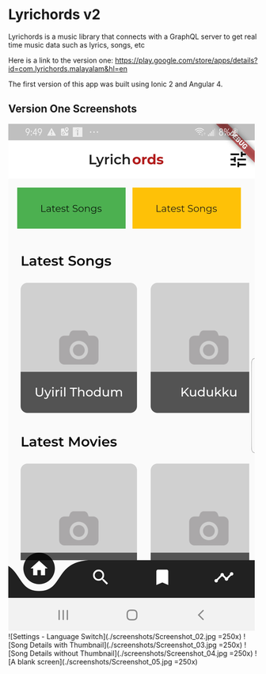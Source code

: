 # Lyrichords v2
Lyrichords is a music library that connects with a GraphQL server to get real time music data such as lyrics, songs, etc

Here is a link to the version one: https://play.google.com/store/apps/details?id=com.lyrichords.malayalam&hl=en

The first version of this app was built using Ionic 2 and Angular 4.

## Version One Screenshots

![Home Screen](./screenshots/Screenshot_01.jpg) <!-- .element width="250px" -->
![Settings - Language Switch](./screenshots/Screenshot_02.jpg =250x)
![Song Details with Thumbnail](./screenshots/Screenshot_03.jpg =250x)
![Song Details without Thumbnail](./screenshots/Screenshot_04.jpg =250x)
![A blank screen](./screenshots/Screenshot_05.jpg =250x)




